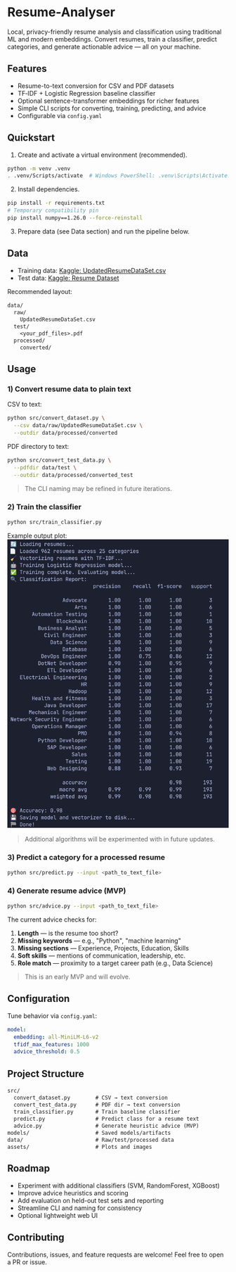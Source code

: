 # Resume-Analyser

Local, privacy-friendly resume analysis and classification using traditional ML and modern embeddings. Convert resumes, train a classifier, predict categories, and generate actionable advice — all on your machine.


## Features

- Resume-to-text conversion for CSV and PDF datasets
- TF‑IDF + Logistic Regression baseline classifier
- Optional sentence-transformer embeddings for richer features
- Simple CLI scripts for converting, training, predicting, and advice
- Configurable via `config.yaml`

## Quickstart

1. Create and activate a virtual environment (recommended).

```bash
python -m venv .venv
. .venv/Scripts/activate  # Windows PowerShell: .venv\Scripts\Activate.ps1
```

2. Install dependencies.

```bash
pip install -r requirements.txt
# Temporary compatibility pin
pip install numpy==1.26.0 --force-reinstall
```

3. Prepare data (see Data section) and run the pipeline below.

## Data

- Training data: [Kaggle: UpdatedResumeDataSet.csv](https://www.kaggle.com/datasets/gauravduttakiit/resume-dataset?select=UpdatedResumeDataSet.csv)
- Test data: [Kaggle: Resume Dataset](https://www.kaggle.com/datasets/snehaanbhawal/resume-dataset)

Recommended layout:

```
data/
  raw/
    UpdatedResumeDataSet.csv
  test/
    <your_pdf_files>.pdf
  processed/
    converted/
```

## Usage

### 1) Convert resume data to plain text

CSV to text:

```bash
python src/convert_dataset.py \
  --csv data/raw/UpdatedResumeDataSet.csv \
  --outdir data/processed/converted
```

PDF directory to text:

```bash
python src/convert_test_data.py \
  --pdfdir data/test \
  --outdir data/processed/converted_test
```

> The CLI naming may be refined in future iterations.

### 2) Train the classifier

```bash
python src/train_classifier.py
```

Example output plot:
![./assets/Logistic_Regression_Test.png](./assets/Logistic_Regression_Test.png)

> Additional algorithms will be experimented with in future updates.

### 3) Predict a category for a processed resume

```bash
python src/predict.py --input <path_to_text_file>
```

### 4) Generate resume advice (MVP)

```bash
python src/advice.py --input <path_to_text_file>
```

The current advice checks for:

1. **Length** — is the resume too short?
2. **Missing keywords** — e.g., "Python", "machine learning"
3. **Missing sections** — Experience, Projects, Education, Skills
4. **Soft skills** — mentions of communication, leadership, etc.
5. **Role match** — proximity to a target career path (e.g., Data Science)

> This is an early MVP and will evolve.

## Configuration

Tune behavior via `config.yaml`:

```yaml
model:
  embedding: all-MiniLM-L6-v2
  tfidf_max_features: 1000
  advice_threshold: 0.5
```

## Project Structure

```
src/
  convert_dataset.py        # CSV → text conversion
  convert_test_data.py      # PDF dir → text conversion
  train_classifier.py       # Train baseline classifier
  predict.py                # Predict class for a resume text
  advice.py                 # Generate heuristic advice (MVP)
models/                     # Saved models/artifacts
data/                       # Raw/test/processed data
assets/                     # Plots and images
```

## Roadmap

- Experiment with additional classifiers (SVM, RandomForest, XGBoost)
- Improve advice heuristics and scoring
- Add evaluation on held-out test sets and reporting
- Streamline CLI and naming for consistency
- Optional lightweight web UI

## Contributing

Contributions, issues, and feature requests are welcome! Feel free to open a PR or issue.

